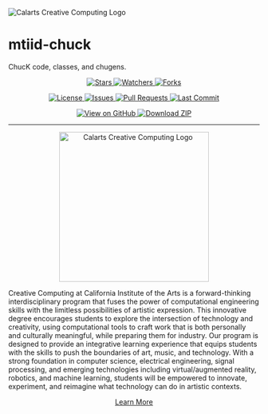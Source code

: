 ![Calarts Creative Computing Logo](https://i.imgur.com/235dOcD.png)

# mtiid-chuck
ChucK code, classes, and chugens.

<p align="center">
  <a href="https://github.com/Calarts-Creative-Computing/mtiid-chuck/stargazers">
    <img src="https://img.shields.io/github/stars/Calarts-Creative-Computing/mtiid-chuck?style=social" alt="Stars">
  </a>
  <a href="https://github.com/Calarts-Creative-Computing/mtiid-chuck/watchers">
    <img src="https://img.shields.io/github/watchers/Calarts-Creative-Computing/mtiid-chuck?style=social" alt="Watchers">
  </a>
  <a href="https://github.com/Calarts-Creative-Computing/mtiid-chuck/network/members">
    <img src="https://img.shields.io/github/forks/Calarts-Creative-Computing/mtiid-chuck?style=social" alt="Forks">
  </a>
</p>

<p align="center">
  <a href="https://github.com/Calarts-Creative-Computing/mtiid-chuck/blob/main/LICENSE">
    <img src="https://img.shields.io/github/license/Calarts-Creative-Computing/mtiid-chuck" alt="License">
  </a>
  <a href="https://github.com/Calarts-Creative-Computing/mtiid-chuck/issues">
    <img src="https://img.shields.io/github/issues/Calarts-Creative-Computing/mtiid-chuck" alt="Issues">
  </a>
  <a href="https://github.com/Calarts-Creative-Computing/mtiid-chuck/pulls">
    <img src="https://img.shields.io/github/issues-pr/Calarts-Creative-Computing/mtiid-chuck" alt="Pull Requests">
  </a>
  <a href="https://github.com/Calarts-Creative-Computing/mtiid-chuck/commits/main">
    <img src="https://img.shields.io/github/last-commit/Calarts-Creative-Computing/mtiid-chuck" alt="Last Commit">
  </a>
</p>

<p align="center">
  <a href="https://github.com/Calarts-Creative-Computing/mtiid-chuck">
    <img src="https://img.shields.io/badge/View_on-GitHub-181717?logo=github&logoColor=white" alt="View on GitHub">
  </a>
  <a href="https://github.com/Calarts-Creative-Computing/mtiid-chuck/archive/refs/heads/main.zip">
    <img src="https://img.shields.io/badge/Download-ZIP-28a745?logo=github" alt="Download ZIP">
  </a>
</p>

---


<p align="center">
  <img src="https://www.hanoverresearch.com/wp-content/uploads/2020/05/CALARTS-01.png" alt="Calarts Creative Computing Logo" width="300"/>
</p>

Creative Computing at California Institute of the Arts is a forward-thinking interdisciplinary program that fuses the power of computational engineering skills with the limitless possibilities of artistic expression. This innovative degree encourages students to explore the intersection of technology and creativity, using computational tools to craft work that is both personally and culturally meaningful, while preparing them for industry. Our program is designed to provide an integrative learning experience that equips students with the skills to push the boundaries of art, music, and technology. With a strong foundation in computer science, electrical engineering, signal processing, and emerging technologies including virtual/augmented reality, robotics, and machine learning, students will be empowered to innovate, experiment, and reimagine what technology can do in artistic contexts.

<p align="center">
  <a href="https://creativecomputing.calarts.edu/">Learn More</a>
</p>
